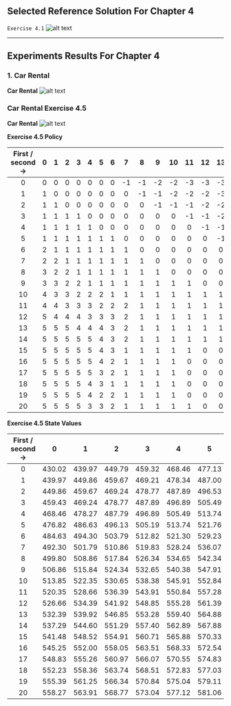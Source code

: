 ## Selected Reference Solution For Chapter 4

`Exercise 4.1`
![alt text](figures/4-1.png "Exercise 4.1")

---

## Experiments Results For Chapter 4

### 1. Car Rental 

__Car Rental__
![alt text](figures/carRental.png "Car Rental Using Policy Iteration")

### Car Rental Exercise 4.5
__Car Rental__
![alt text](figures/4-5.png "Car Rental Exercise 4.5")

__Exercise 4.5 Policy__

|First / second -> | 0|1|2|3|4|5|6|7|8|9|10|11|12|13|14|15|16|17|18|19|20|
|:-----:|:-----:|:-----:|:-----:|:-----:|:-----:|:-----:|:-----:|:-----:|:-----:|:-----:|:-----:|:-----:|:-----:|:-----:|:-----:|:-----:|:-----:|:-----:|:-----:|:-----:|:-----:|
0|      0|      0|      0|      0|      0|      0|      0|     -1|     -1|     -2|     -2|     -3|     -3|     -3|     -4|     -4|     -5|     -5|     -5|     -5|     -5||
1|      1|      0|      0|      0|      0|      0|      0|      0|     -1|     -1|     -2|     -2|     -2|     -3|     -3|     -4|     -4|     -5|     -5|     -5|     -4||
2|      1|      1|      0|      0|      0|      0|      0|      0|      0|     -1|     -1|     -1|     -2|     -2|     -3|     -3|     -4|     -4|     -4|     -3|     -3||
3|      1|      1|      1|      1|      0|      0|      0|      0|      0|      0|      0|     -1|     -1|     -2|     -2|     -3|     -3|     -3|     -2|     -2|     -2||
4|      1|      1|      1|      1|      1|      0|      0|      0|      0|      0|      0|      0|     -1|     -1|     -2|     -2|     -2|     -1|     -1|     -1|     -1||
5|      1|      1|      1|      1|      1|      1|      1|      0|      0|      0|      0|      0|      0|     -1|     -1|     -1|      0|      0|      0|      0|      0||
6|      2|      1|      1|      1|      1|      1|      1|      1|      0|      0|      0|      0|      0|      0|      0|      0|      0|      0|      0|      0|      0||
7|      2|      2|      1|      1|      1|      1|      1|      1|      1|      0|      0|      0|      0|      0|      0|      0|      0|      0|      0|      0|      0||
8|      3|      2|      2|      1|      1|      1|      1|      1|      1|      1|      0|      0|      0|      0|      0|      0|      0|      0|      0|      0|      0||
9|      3|      3|      2|      2|      1|      1|      1|      1|      1|      1|      1|      1|      0|      0|      1|      1|      1|      1|      1|      1|      0||
10|      4|      3|      3|      2|      2|      2|      1|      1|      1|      1|      1|      1|      1|      1|      1|      1|      1|      1|      1|      1|      0||
11|      4|      4|      3|      3|      3|      2|      2|      2|      1|      1|      1|      1|      1|      1|      1|      1|      1|      1|      1|      1|      0||
12|      5|      4|      4|      4|      3|      3|      3|      2|      1|      1|      1|      1|      1|      1|      1|      1|      1|      1|      1|      1|      0||
13|      5|      5|      5|      4|      4|      4|      3|      2|      1|      1|      1|      1|      1|      1|      1|      1|      1|      1|      1|      1|      0||
14|      5|      5|      5|      5|      5|      4|      3|      2|      1|      1|      1|      1|      1|      1|      1|      1|      1|      1|      1|      1|      0||
15|      5|      5|      5|      5|      5|      4|      3|      1|      1|      1|      1|      1|      0|      0|      0|      1|      1|      1|      1|      1|      0||
16|      5|      5|      5|      5|      5|      4|      2|      1|      1|      1|      1|      0|      0|      0|      0|      0|      1|      1|      1|      1|      0||
17|      5|      5|      5|      5|      5|      3|      2|      1|      1|      1|      1|      0|      0|      0|      0|      0|      0|      0|      1|      1|      0||
18|      5|      5|      5|      5|      4|      3|      1|      1|      1|      1|      1|      0|      0|      0|      0|      0|      0|      0|      0|      1|      0||
19|      5|      5|      5|      5|      4|      2|      2|      1|      1|      1|      1|      0|      0|      0|      0|      0|      0|      0|      0|      0|      0||
20|      5|      5|      5|      5|      3|      3|      2|      1|      1|      1|      1|      1|      0|      0|      0|      0|      0|      0|      1|      1|      0||

__Exercise 4.5 State Values__

|First / second -> | 0|1|2|3|4|5|6|7|8|9|10|11|12|13|14|15|16|17|18|19|20|
|:-----:|:-----:|:-----:|:-----:|:-----:|:-----:|:-----:|:-----:|:-----:|:-----:|:-----:|:-----:|:-----:|:-----:|:-----:|:-----:|:-----:|:-----:|:-----:|:-----:|:-----:|:-----:|
0| 430.02| 439.97| 449.79| 459.32| 468.46| 477.13| 485.33| 493.20| 500.92| 508.40| 515.65| 522.41| 529.07| 535.06| 540.79| 545.89| 550.60| 554.80| 558.49| 561.86| 565.02||
1| 439.97| 449.86| 459.67| 469.21| 478.34| 487.00| 495.19| 502.92| 510.39| 517.64| 524.40| 531.07| 537.05| 542.79| 547.88| 552.60| 556.80| 560.50| 563.94| 567.05| 570.01||
2| 449.86| 459.67| 469.24| 478.77| 487.89| 496.53| 504.69| 512.39| 519.64| 526.40| 533.06| 539.05| 544.79| 549.88| 554.60| 558.80| 562.49| 565.93| 569.05| 572.01| 574.83||
3| 459.43| 469.24| 478.77| 487.89| 496.89| 505.49| 513.59| 521.22| 528.39| 535.06| 541.05| 546.78| 551.88| 556.59| 560.79| 564.49| 567.93| 571.05| 574.00| 576.83| 579.49||
4| 468.46| 478.27| 487.79| 496.89| 505.49| 513.74| 521.76| 529.29| 536.36| 542.91| 548.78| 553.87| 558.59| 562.79| 566.49| 569.93| 573.04| 576.00| 578.82| 581.48| 583.95||
5| 476.82| 486.63| 496.13| 505.19| 513.74| 521.76| 529.29| 536.64| 543.57| 549.97| 555.67| 560.58| 564.78| 568.48| 571.92| 575.04| 577.99| 580.82| 583.48| 585.94| 588.11||
6| 484.63| 494.30| 503.79| 512.82| 521.30| 529.23| 536.64| 543.57| 550.12| 556.33| 561.83| 566.52| 570.48| 573.92| 577.03| 579.95| 582.71| 585.32| 587.80| 590.09| 592.10||
7| 492.30| 501.79| 510.86| 519.83| 528.24| 536.07| 543.35| 550.12| 556.33| 562.06| 567.32| 571.75| 575.44| 578.60| 581.44| 584.10| 586.62| 589.03| 591.30| 593.41| 595.25||
8| 499.80| 508.86| 517.84| 526.34| 534.65| 542.34| 549.47| 556.06| 562.06| 567.32| 571.97| 576.11| 579.50| 582.36| 584.92| 587.32| 589.61| 591.80| 593.88| 595.80| 597.46||
9| 506.86| 515.84| 524.34| 532.65| 540.38| 547.91| 554.84| 561.21| 566.98| 571.97| 576.11| 579.50| 582.48| 585.04| 587.32| 589.61| 591.80| 593.88| 595.80| 597.46| 598.56||
10| 513.85| 522.35| 530.65| 538.38| 545.91| 552.84| 559.27| 565.38| 570.87| 575.57| 579.41| 582.48| 585.04| 587.31| 589.45| 591.51| 593.49| 595.38| 597.10| 598.56| 598.75||
11| 520.35| 528.66| 536.39| 543.91| 550.84| 557.28| 563.39| 568.88| 573.86| 578.25| 581.76| 584.52| 586.77| 588.77| 590.65| 592.48| 594.26| 595.95| 597.48| 598.75| 598.46||
12| 526.66| 534.39| 541.92| 548.85| 555.28| 561.39| 566.88| 571.87| 576.31| 580.36| 583.56| 586.01| 587.97| 589.70| 591.33| 592.94| 594.52| 596.02| 597.37| 598.46| 598.08||
13| 532.39| 539.92| 546.85| 553.28| 559.40| 564.88| 569.87| 574.32| 578.53| 582.26| 585.14| 587.31| 589.00| 590.47| 591.87| 593.27| 594.65| 595.96| 597.14| 598.08| 597.82||
14| 537.29| 544.60| 551.29| 557.40| 562.89| 567.88| 572.32| 576.54| 580.66| 584.09| 586.70| 588.61| 590.06| 591.30| 592.48| 593.66| 594.85| 595.99| 597.01| 597.82| 597.75||
15| 541.48| 548.52| 554.91| 560.71| 565.88| 570.33| 574.54| 578.82| 582.73| 585.91| 588.29| 589.97| 591.38| 592.44| 593.29| 594.21| 595.21| 596.18| 597.05| 597.75| 597.85||
16| 545.25| 552.00| 558.05| 563.51| 568.33| 572.54| 576.82| 581.02| 584.72| 587.70| 589.88| 591.45| 592.78| 593.69| 594.39| 595.04| 595.72| 596.52| 597.25| 597.85| 598.09||
17| 548.83| 555.26| 560.97| 566.07| 570.55| 574.83| 579.03| 583.10| 586.62| 589.43| 591.45| 592.95| 594.14| 594.91| 595.47| 595.98| 596.48| 597.00| 597.58| 598.09| 598.41||
18| 552.23| 558.36| 563.74| 568.51| 572.83| 577.03| 581.11| 585.05| 588.42| 591.08| 592.95| 594.30| 595.36| 596.00| 596.44| 596.83| 597.22| 597.61| 598.02| 598.41| 598.74||
19| 555.39| 561.25| 566.34| 570.84| 575.04| 579.11| 583.05| 586.80| 590.04| 592.57| 594.30| 595.38| 596.33| 596.86| 597.21| 597.50| 597.80| 598.11| 598.43| 598.74| 599.03||
20| 558.27| 563.91| 568.77| 573.04| 577.12| 581.06| 584.81| 588.22| 591.34| 593.75| 595.38| 596.33| 597.00| 597.45| 597.72| 597.95| 598.19| 598.44| 598.74| 599.03| 599.23||
